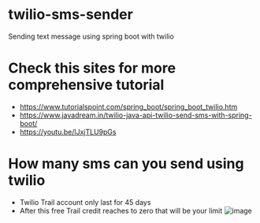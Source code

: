 # twilio-sms-sender
Sending text message using spring boot with twilio

# Check this sites for more comprehensive tutorial 
  - https://www.tutorialspoint.com/spring_boot/spring_boot_twilio.htm
  - https://www.javadream.in/twilio-java-api-twilio-send-sms-with-spring-boot/
  - https://youtu.be/lJxjTLU9pGs

# How many sms can you send using twilio 
 - Twilio Trail account only last for 45 days
 - After this free Trail credit reaches to zero that will be your limit
![image](https://github.com/Elleined/twilio-sms-sender/assets/111877930/136b2a27-5769-4e85-829c-9b2f0ad2fee0)

  
